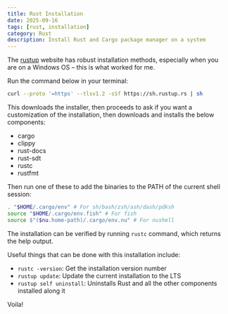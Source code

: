 ```yaml
---
title: Rust Installation
date: 2025-09-16
tags: [rust, installation]
category: Rust
description: Install Rust and Cargo package manager on a system
---
```


The [rustup](https://rustup.rs/#) website has robust installation methods, especially when you are on a Windows OS – this is what worked for me.

Run the command below in your terminal:

```bash
curl --proto '=https' --tlsv1.2 -sSf https://sh.rustup.rs | sh
```

This downloads the installer, then proceeds to ask if you want a customization of the installation, then downloads and installs the below components:

- cargo
- clippy
- rust-docs 
- rust-sdt
- rustc
- rustfmt

Then run one of these to add the binaries to the PATH of the current shell session:

```bash
. "$HOME/.cargo/env" # For sh/bash/zsh/ash/dash/pdksh
source "$HOME/.cargo/env.fish" # For fish
source $"($nu.home-path)/.cargo/env.nu" # For nushell

```

The installation can be verified by running `rustc` command, which returns the help output.

Useful things that can be done with this installation include:

- `rustc -version`: Get the installation version number
- `rustup update`: Update the current installation to the LTS
- `rustup self uninstall`: Uninstalls Rust and all the other components installed along it

Voila!
